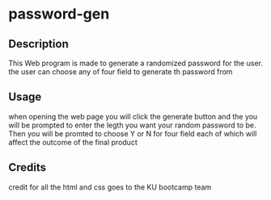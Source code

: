 # password-gen

## Description

This Web program is made to generate a randomized password for the user. the user can choose any of four field to generate th password from






## Usage

when opening the web page you will click the generate button and the you will be prompted to enter the legth you want your random password to be. Then you will be promted to choose Y or N for four field each of which will affect the outcome of the final product



## Credits

credit for all the html and css goes to the KU bootcamp team

